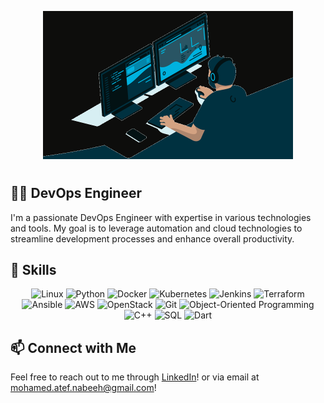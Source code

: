 <!-- Header -->
<p align="center">
  <img src="https://raw.githubusercontent.com/Potential17/Potential17/master/user%20(2).gif" width="400" alt="Your Name">
</p>

# <span id="typed"></span>

<script>
  const typed = new Typed('#typed', {
    strings: ["I'm Mohamed Atef"],
    typeSpeed: 80,
    backSpeed: 40,
    loop: false
  });
</script>

## 👨‍💻 DevOps Engineer

I'm a passionate DevOps Engineer with expertise in various technologies and tools. My goal is to leverage automation and cloud technologies to streamline development processes and enhance overall productivity.

## 🔧 Skills

<p align="center">
  <img src="https://img.shields.io/badge/Linux-000000?style=for-the-badge&logo=linux&logoColor=white" alt="Linux">
  <img src="https://img.shields.io/badge/Python-3776AB?style=for-the-badge&logo=python&logoColor=white" alt="Python">
  <img src="https://img.shields.io/badge/Docker-2496ED?style=for-the-badge&logo=docker&logoColor=white" alt="Docker">
  <img src="https://img.shields.io/badge/Kubernetes-326CE5?style=for-the-badge&logo=kubernetes&logoColor=white" alt="Kubernetes">
  <img src="https://img.shields.io/badge/Jenkins-D24939?style=for-the-badge&logo=jenkins&logoColor=white" alt="Jenkins">
  <img src="https://img.shields.io/badge/Terraform-623CE4?style=for-the-badge&logo=terraform&logoColor=white" alt="Terraform">
  <img src="https://img.shields.io/badge/Ansible-EE0000?style=for-the-badge&logo=ansible&logoColor=white" alt="Ansible">
  <img src="https://img.shields.io/badge/AWS-232F3E?style=for-the-badge&logo=amazon-aws&logoColor=white" alt="AWS">
  <img src="https://img.shields.io/badge/OpenStack-ED1944?style=for-the-badge&logo=openstack&logoColor=white" alt="OpenStack">
  <img src="https://img.shields.io/badge/Git-F05032?style=for-the-badge&logo=git&logoColor=white" alt="Git">
  <img src="https://img.shields.io/badge/OOP-FFD700?style=for-the-badge&logo=python&logoColor=white" alt="Object-Oriented Programming">
  <img src="https://img.shields.io/badge/C++-00599C?style=for-the-badge&logo=c%2B%2B&logoColor=white" alt="C++">
  <img src="https://img.shields.io/badge/SQL-4479A1?style=for-the-badge&logo=postgresql&logoColor=white" alt="SQL">
  <img src="https://img.shields.io/badge/Dart-0175C2?style=for-the-badge&logo=dart&logoColor=white" alt="Dart">
</p>

## 📫 Connect with Me

Feel free to reach out to me through [LinkedIn](https://www.linkedin.com/in/mohamed-atef-bb8929107/)! or via email at [mohamed.atef.nabeeh@gmail.com](mailto:mohamed.atef.nabeeh@gmail.com)!

